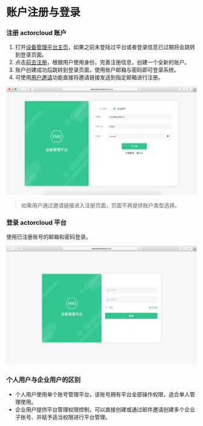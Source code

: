 # 账户注册与登录

### 注册 actorcloud 账户

1. 打开[设备管理平台主页](http://www.actorcloud.io/)，如果之前未登陆过平台或者登录信息已过期将会跳转到登录页面。
2. 点击[前去注册](http://www.actorcloud.io/signup)，根据用户使用身份，完善注册信息，创建一个全新的账户。
3. 账户创建成功后跳转到登录页面，使用账户邮箱与密码即可登录系统。
4. 可使用[用户邀请](../user/invitation.md)功能直接将邀请链接发送到指定邮箱进行注册。

![](/assets/singup.png)

> 如果用户通过邀请链接进入注册页面，页面不再提供账户类型选择。


### 登录 actorcloud 平台

使用已注册账号的邮箱和密码登录。

![](/assets/login.png)


### 个人用户与企业用户的区别
- 个人用户使用单个账号管理平台，该账号拥有平台全部操作权限，适合单人管理使用。
- 企业用户提供平台管理权限控制，可以直接创建或通过邮件邀请创建多个企业子账号、并赋予适当权限进行平台管理。
